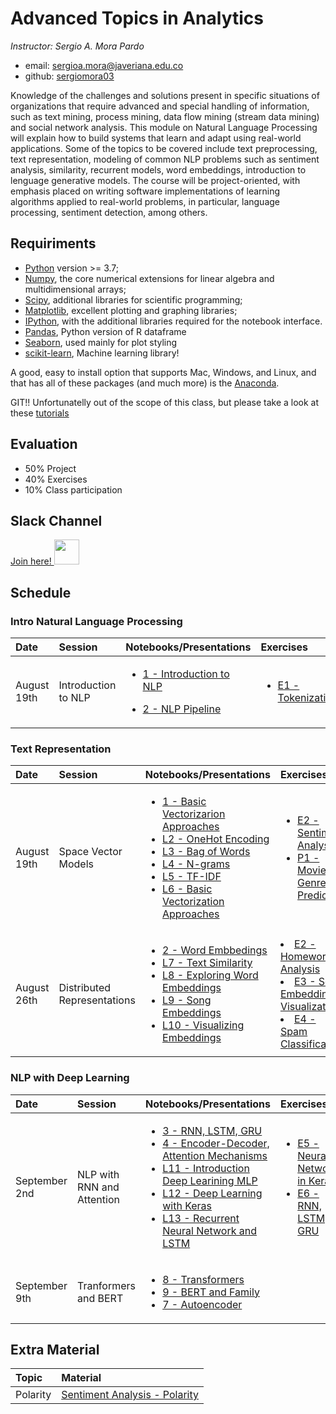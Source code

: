 # Advanced Topics in Analytics

*Instructor: Sergio A. Mora Pardo*

- email: <sergioa.mora@javeriana.edu.co>
- github: [sergiomora03](http://github.com/sergiomora03)


Knowledge of the challenges and solutions present in specific situations of organizations that require advanced and special handling of information, such as text mining, process mining, data flow mining (stream data mining) and social network analysis. This module on Natural Language Processing  will explain how to build systems that learn and adapt using real-world applications. Some of the topics to be covered include text preprocessing, text representation, modeling of common NLP problems such as sentiment analysis, similarity, recurrent models, word embeddings, introduction to lenguage generative models. The course will be project-oriented, with emphasis placed on writing software implementations of learning algorithms applied to real-world problems, in particular, language processing, sentiment detection, among others.


## Requiriments 
* [Python](http://www.python.org) version >= 3.7;
* [Numpy](http://www.numpy.org), the core numerical extensions for linear algebra and multidimensional arrays;
* [Scipy](http://www.scipy.org), additional libraries for scientific programming;
* [Matplotlib](http://matplotlib.sf.net), excellent plotting and graphing libraries;
* [IPython](http://ipython.org), with the additional libraries required for the notebook interface.
* [Pandas](http://pandas.pydata.org/), Python version of R dataframe
* [Seaborn](stanford.edu/~mwaskom/software/seaborn/), used mainly for plot styling
* [scikit-learn](http://scikit-learn.org), Machine learning library!

A good, easy to install option that supports Mac, Windows, and Linux, and that has all of these packages (and much more) is the [Anaconda](https://www.continuum.io/).

GIT!! Unfortunatelly out of the scope of this class, but please take a look at these [tutorials](https://help.github.com/articles/good-resources-for-learning-git-and-github/)

## Evaluation

* 50% Project
* 40% Exercises
* 10% Class participation

## Slack Channel
[Join here! <img src="https://upload.wikimedia.org/wikipedia/commons/thumb/d/d5/Slack_icon_2019.svg/2048px-Slack_icon_2019.svg.png" width="40" height="40" >](https://join.slack.com/t/03065523302654espacio/shared_invite/zt-22271yk06-zKmBDlbdyjmjth7sdj7WnA) 

## Schedule


 ### Intro Natural Language Processing
| Date | Session         | Notebooks/Presentations          | Exercises |
| :----| :----| :------------- | :------------- | 
| August 19th | Introduction to NLP |  <ul><li>[1 - Introduction to NLP](https://github.com/sergiomora03/AdvancedTopicsAnalytics/blob/main/notebooks/Introduction%20to%20NLP.pdf) </li></ul> <ul><li>[2 - NLP Pipeline](https://github.com/sergiomora03/AdvancedTopicsAnalytics/blob/main/notebooks/NLP%20Pipeline.pdf) </li></ul> | <ul><li>[E1 - Tokenization](https://github.com/sergiomora03/AdvancedTopicsAnalytics/blob/main/notebooks/L1-Tokenization.ipynb) </li> </ul> | 

### Text Representation
| Date | Session         | Notebooks/Presentations          | Exercises |
| :----| :----| :------------- | :------------- | 
| August 19th | Space Vector Models |  <ul><li>[1 - Basic Vectorizarion Approaches](https://github.com/sergiomora03/AdvancedTopicsAnalytics/blob/main/notebooks/Basic%20Vectorizarion%20Approaches.pdf) </li><li>[L2 - OneHot Encoding](https://github.com/sergiomora03/AdvancedTopicsAnalytics/blob/main/notebooks/L1-OneHotEncoding.ipynb) </li><li>[L3 - Bag of Words](https://github.com/sergiomora03/AdvancedTopicsAnalytics/blob/main/notebooks/L2-BagOfWords.ipynb) </li><li>[L4 - N-grams](https://github.com/sergiomora03/AdvancedTopicsAnalytics/blob/main/notebooks/L3-ngrams.ipynb) </li><li>[L5 - TF-IDF](https://github.com/sergiomora03/AdvancedTopicsAnalytics/blob/main/notebooks/L4-TFIDF.ipynb) </li><li>[L6 - Basic Vectorization Approaches](https://github.com/sergiomora03/AdvancedTopicsAnalytics/blob/main/notebooks/L5-BasicVectorizationApproaches.ipynb) </li></ul> | <ul><li>[E2 - Sentiment Analysis](https://github.com/sergiomora03/AdvancedTopicsAnalytics/blob/main/exercises/E1-SentimentPrediction.ipynb) </li> <li>[P1 - Movie Genre Prediction](https://github.com/sergiomora03/AdvancedTopicsAnalytics/blob/main/exercises/P1-MovieGenrePrediction.ipynb) </li></ul> | 
| August 26th | Distributed Representations | <ul><li>[2 - Word Embbedings](https://github.com/sergiomora03/AdvancedTopicsAnalytics/blob/main/notebooks/Word%20Embeddings.pdf)</li><li>[L7 - Text Similarity](https://github.com/sergiomora03/AdvancedTopicsAnalytics/blob/main/notebooks/L7-TextSimilarity.ipynb) </li><li> [L8 - Exploring Word Embeddings](https://github.com/sergiomora03/AdvancedTopicsAnalytics/blob/main/notebooks/L8-ExploringWordEmbeddings.ipynb)</li> <li>[L9 - Song Embeddings](https://github.com/sergiomora03/AdvancedTopicsAnalytics/blob/main/notebooks/L9-SongEmbeddings.ipynb)</li> <li>[L10 - Visualizing Embeddings](https://github.com/sergiomora03/AdvancedTopicsAnalytics/blob/main/notebooks/L10-VisualizingEmbeddingsUsingTSNE.ipynb)</li>|  <li>[E2 - Homework Analysis](https://github.com/sergiomora03/AdvancedTopicsAnalytics/blob/main/exercises/E2-HomeworksAnalysis.ipynb) </li><li> [E3 - Song Embedding Visualization](https://github.com/sergiomora03/AdvancedTopicsAnalytics/blob/main/exercises/E3-SongEmbeddingsVisualization.ipynb)</li> <li>[E4 - Spam Classification](https://github.com/sergiomora03/AdvancedTopicsAnalytics/blob/main/exercises/E4-SpamClassification.ipynb)</li>|

### NLP with Deep Learning 
| Date | Session         | Notebooks/Presentations          | Exercises |
| :----| :----| :------------- | :------------- | 
| September 2nd | NLP with RNN and Attention | <ul><li>[3 - RNN, LSTM, GRU]()</li><li>[4 - Encoder-Decoder, Attention Mechanisms]()</li><li>[L11 - Introduction Deep Learining MLP](https://github.com/sergiomora03/AdvancedTopicsAnalytics/blob/main/notebooks/IntroductionDeepLearningMLP.ipynb)</li><li>[L12 - Deep Learning with Keras](https://github.com/sergiomora03/AdvancedTopicsAnalytics/blob/main/notebooks/DeepLearning_keras.ipynb)</li><li>[L13 - Recurrent Neural Network and LSTM](https://github.com/sergiomora03/AdvancedTopicsAnalytics/blob/main/notebooks/RecurrentNeuralNetworks_LSTM.ipynb)</li></ul> | <ul><li>[E5 - Neural Networks in Keras](https://github.com/sergiomora03/AdvancedTopicsAnalytics/blob/main/exercises/E5-NeuralNetworksKeras.ipynb)</li><li>[E6 - RNN, LSTM, GRU](https://github.com/sergiomora03/AdvancedTopicsAnalytics/blob/main/exercises/E6-RNN_LSTM_GRU.ipynb)</li></ul>|
| September 9th | Tranformers and BERT | <ul><li>[8 - Transformers]()</li><li>[9 - BERT and Family]()</li><li>[7 - Autoencoder]()</li></ul> | |th

## Extra Material
| Topic | Material |
| :----| :----|
| Polarity | [Sentiment Analysis - Polarity](https://github.com/sergiomora03/AdvancedTopicsAnalytics/blob/main/notebooks/SentimentAnalysisPolarity.ipynb) |




